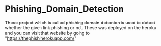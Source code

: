 # Phishing_Domain_Detection

These project which is called phishing domain detection is used to detect whether the given link phishing or not. 
These was deployed on the heroku and you can visit that website by going to "https://thephish.herokuapp.com/"
